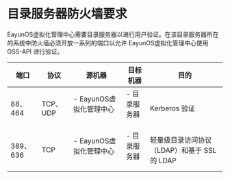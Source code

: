# 目录服务器防火墙要求

EayunOS虚拟化管理中心需要目录服务器以进行用户验证。在该目录服务器所在的系统中防火墙必须开放一系列的端口以允许
EayunOS虚拟化管理中心使用 GSS-API 进行验证。

|端口|协议|源机器|目标机器|目的|
|----|----|------|--------|----|
|88、464|TCP、UDP|-   EayunOS虚拟化管理中心<br/><br/>|-   目录服务器<br/><br/>|Kerberos 验证|
|389、636|TCP|-   EayunOS虚拟化管理中心<br/><br/>|-   目录服务器<br/><br/>|轻量级目录访问协议（LDAP）和基于 SSL 的 LDAP|


